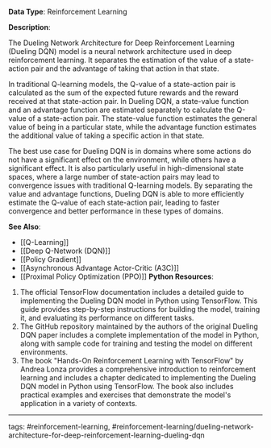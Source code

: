 **Data Type**: Reinforcement Learning

**Description**:

The Dueling Network Architecture for Deep Reinforcement Learning (Dueling DQN) model is a neural network architecture used in deep reinforcement learning. It separates the estimation of the value of a state-action pair and the advantage of taking that action in that state. 

In traditional Q-learning models, the Q-value of a state-action pair is calculated as the sum of the expected future rewards and the reward received at that state-action pair. In Dueling DQN, a state-value function and an advantage function are estimated separately to calculate the Q-value of a state-action pair. The state-value function estimates the general value of being in a particular state, while the advantage function estimates the additional value of taking a specific action in that state.

The best use case for Dueling DQN is in domains where some actions do not have a significant effect on the environment, while others have a significant effect. It is also particularly useful in high-dimensional state spaces, where a large number of state-action pairs may lead to convergence issues with traditional Q-learning models. By separating the value and advantage functions, Dueling DQN is able to more efficiently estimate the Q-value of each state-action pair, leading to faster convergence and better performance in these types of domains.

**See Also**:

- [[Q-Learning]]
- [[Deep Q-Network (DQN)]]
- [[Policy Gradient]]
- [[Asynchronous Advantage Actor-Critic (A3C)]]
- [[Proximal Policy Optimization (PPO)]]
**Python Resources**:

1. The official TensorFlow documentation includes a detailed guide to implementing the Dueling DQN model in Python using TensorFlow. This guide provides step-by-step instructions for building the model, training it, and evaluating its performance on different tasks.
2. The GitHub repository maintained by the authors of the original Dueling DQN paper includes a complete implementation of the model in Python, along with sample code for training and testing the model on different environments.
3. The book "Hands-On Reinforcement Learning with TensorFlow" by Andrea Lonza provides a comprehensive introduction to reinforcement learning and includes a chapter dedicated to implementing the Dueling DQN model in Python using TensorFlow. The book also includes practical examples and exercises that demonstrate the model's application in a variety of contexts.


---
tags: #reinforcement-learning, #reinforcement-learning/dueling-network-architecture-for-deep-reinforcement-learning-dueling-dqn

